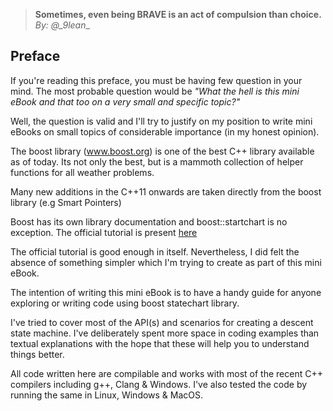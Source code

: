 > __Sometimes, even being BRAVE is an act of compulsion than choice.__ _By: @\_9lean__

## Preface

If you're reading this preface, you must be having few question in your mind. The most probable question would be _"What the hell is this mini eBook and that too on a very small and specific topic?"_

Well, the question is valid and I'll try to justify on my position to write mini eBooks on small topics of considerable importance (in my honest opinion).

The boost library (www.boost.org) is one of the best C++ library available as of today. Its not only the best, but is a mammoth collection of helper functions for all weather problems.

Many new additions in the C++11 onwards are taken directly from the boost library (e.g Smart Pointers)

Boost has its own library documentation and boost::startchart is no exception. The official tutorial is present [here](http://www.boost.org/doc/libs/1_63_0/libs/statechart/doc/tutorial.html)

The official tutorial is good enough in itself. Nevertheless, I did felt the absence of something simpler which I'm trying to create as part of this mini eBook.

The intention of writing this mini eBook is to have a handy guide for anyone exploring or writing code using boost statechart library.

I've tried to cover most of the API(s) and scenarios for creating a descent state machine. I've deliberately spent more space in coding examples than textual explanations with the hope that these will help you to understand things better. 

All code written here are compilable and works with most of the recent C++ compilers including g++, Clang & Windows. I've also tested the code by running the same in Linux, Windows & MacOS.
